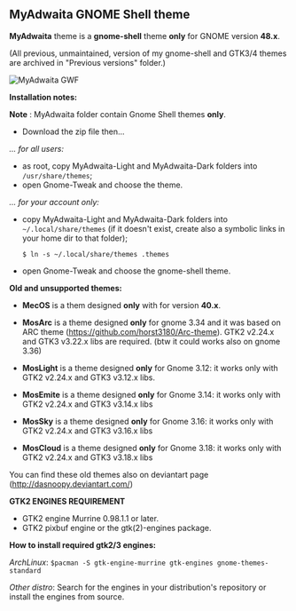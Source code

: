## MyAdwaita GNOME Shell theme 

**MyAdwaita** theme is a **gnome-shell** theme **only** for GNOME version **48.x**.

(All previous, unmaintained, version of my gnome-shell and GTK3/4 themes are archived in "Previous versions" folder.)

![MyAdwaita GWF](https://raw.github.com/dasnoopy/moslight-themes/master/Screenshots/MyAdwaita48.jpg)

**Installation notes:**

**Note** : MyAdwaita folder contain Gnome Shell themes **only**. 

- Download the zip file then...

*... for all users:*

- as root, copy MyAdwaita-Light and MyAdwaita-Dark folders into `/usr/share/themes`;
- open Gnome-Tweak and choose the theme.

*... for your account only:*

- copy MyAdwaita-Light and MyAdwaita-Dark folders into `~/.local/share/themes` (if it doesn't exist, create also a symbolic links in your home dir to that folder);

    `$ ln -s ~/.local/share/themes .themes`

- open Gnome-Tweak and choose the gnome-shell theme.

**Old and unsupported themes:**

* **MecOS** is a them designed **only** with for version **40.x**.

* **MosArc** is a theme designed **only** for gnome 3.34 and it was based on ARC theme (https://github.com/horst3180/Arc-theme). 
	GTK2 v2.24.x and GTK3 v3.22.x libs are required. (btw it could works also on gnome 3.36)

* **MosLight** is a theme designed  **only** for Gnome 3.12: it works only with GTK2 v2.24.x and
  GTK3 v3.12.x libs.

* **MosEmite** is a theme designed **only** for Gnome 3.14: it works only with GTK2 v2.24.x and
  GTK3 v3.14.x libs

* **MosSky** is a theme designed **only** for Gnome 3.16: it works only with GTK2 v2.24.x 
  and GTK3 v3.16.x libs

* **MosCloud** is a theme designed **only** for Gnome 3.18: it works only with GTK2 v2.24.x 
  and GTK3 v3.18.x libs

You can find these old themes also on deviantart page (http://dasnoopy.deviantart.com/)


**GTK2 ENGINES REQUIREMENT**

* GTK2 engine Murrine 0.98.1.1 or later.
* GTK2 pixbuf engine or the gtk(2)-engines package.


**How to install required gtk2/3 engines:**

*ArchLinux*:  `$pacman -S gtk-engine-murrine gtk-engines gnome-themes-standard`

*Other distro*: Search for the engines in your distribution's repository or install the engines from source.
